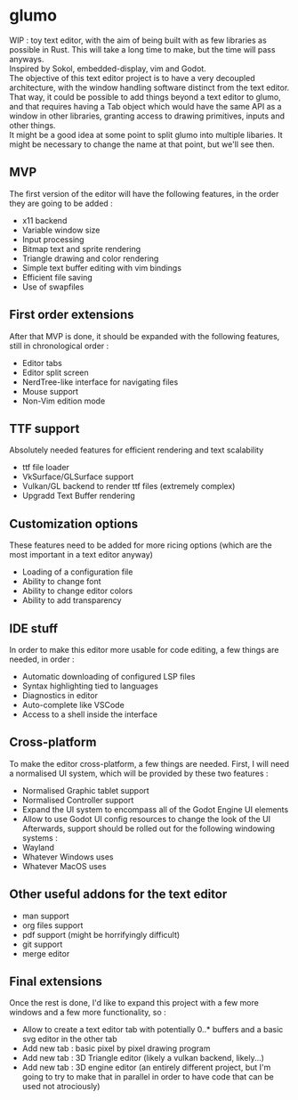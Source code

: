 # glumo
WIP : toy text editor, with the aim of being built with as few libraries as possible in Rust. This will take a long time to make, but the time will pass anyways.  
Inspired by Sokol, embedded-display, vim and Godot.  
The objective of this text editor project is to have a very decoupled architecture, with the window handling software distinct from the text editor. That way, it could be possible to add things beyond a text editor to glumo, and that requires having a Tab object which would have the same API as a window in other libraries, granting access to drawing primitives, inputs and other things.  
It might be a good idea at some point to split glumo into multiple libaries. It might be necessary to change the name at that point, but we'll see then.  

## MVP
The first version of the editor will have the following features, in the order they are going to be added :
- x11 backend
- Variable window size
- Input processing
- Bitmap text and sprite rendering
- Triangle drawing and color rendering
- Simple text buffer editing with vim bindings
- Efficient file saving
- Use of swapfiles

## First order extensions
After that MVP is done, it should be expanded with the following features, still in chronological order :
- Editor tabs
- Editor split screen
- NerdTree-like interface for navigating files
- Mouse support
- Non-Vim edition mode

## TTF support
Absolutely needed features for efficient rendering and text scalability
- ttf file loader
- VkSurface/GLSurface support
- Vulkan/GL backend to render ttf files (extremely complex)
- Upgradd Text Buffer rendering

## Customization options
These features need to be added for more ricing options (which are the most important in a text editor anyway)
- Loading of a configuration file
- Ability to change font
- Ability to change editor colors
- Ability to add transparency

## IDE stuff
In order to make this editor more usable for code editing, a few things are needed, in order :
- Automatic downloading of configured LSP files
- Syntax highlighting tied to languages
- Diagnostics in editor
- Auto-complete like VSCode
- Access to a shell inside the interface

## Cross-platform
To make the editor cross-platform, a few things are needed. First, I will need a normalised UI system, which will be provided by these two features :
- Normalised Graphic tablet support
- Normalised Controller support
- Expand the UI system to encompass all of the Godot Engine UI elements
- Allow to use Godot UI config resources to change the look of the UI 
Afterwards, support should be rolled out for the following windowing systems :
- Wayland
- Whatever Windows uses
- Whatever MacOS uses

## Other useful addons for the text editor
- man support
- org files support
- pdf support (might be horrifyingly difficult)
- git support
- merge editor

## Final extensions
Once the rest is done, I'd like to expand this project with a few more windows and a few more functionality, so :
- Allow to create a text editor tab with potentially 0..* buffers and a basic svg editor in the other tab
- Add new tab : basic pixel by pixel drawing program
- Add new tab : 3D Triangle editor (likely a vulkan backend, likely...)
- Add new tab : 3D engine editor (an entirely different project, but I'm going to try to make that in parallel in order to have code that can be used not atrociously)

